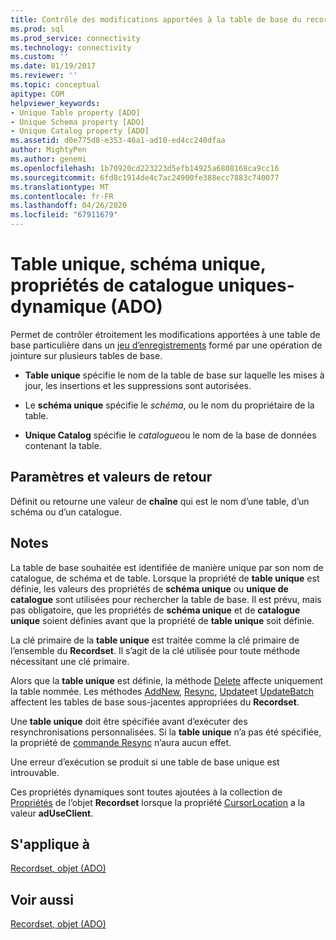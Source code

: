 ```yaml
---
title: Contrôle des modifications apportées à la table de base du recordset (ADO) | Microsoft Docs
ms.prod: sql
ms.prod_service: connectivity
ms.technology: connectivity
ms.custom: ''
ms.date: 01/19/2017
ms.reviewer: ''
ms.topic: conceptual
apitype: COM
helpviewer_keywords:
- Unique Table property [ADO]
- Unique Schema property [ADO]
- Unique Catalog property [ADO]
ms.assetid: d0e775d8-e353-46a1-ad10-ed4cc240dfaa
author: MightyPen
ms.author: genemi
ms.openlocfilehash: 1b70920cd223223d5efb14925a6808168ca9cc16
ms.sourcegitcommit: 6fd8c1914de4c7ac24900fe388ecc7883c740077
ms.translationtype: MT
ms.contentlocale: fr-FR
ms.lasthandoff: 04/26/2020
ms.locfileid: "67911679"
---
```

# <a name="unique-table-unique-schema-unique-catalog-properties-dynamic-ado"></a>Table unique, schéma unique, propriétés de catalogue uniques-dynamique (ADO)
Permet de contrôler étroitement les modifications apportées à une table de base particulière dans un [jeu d’enregistrements](../../../ado/reference/ado-api/recordset-object-ado.md) formé par une opération de jointure sur plusieurs tables de base.  
  
-   **Table unique** spécifie le nom de la table de base sur laquelle les mises à jour, les insertions et les suppressions sont autorisées.  
  
-   Le **schéma unique** spécifie le *schéma*, ou le nom du propriétaire de la table.  
  
-   **Unique Catalog** spécifie le *catalogue*ou le nom de la base de données contenant la table.  
  
## <a name="settings-and-return-values"></a>Paramètres et valeurs de retour  
 Définit ou retourne une valeur de **chaîne** qui est le nom d’une table, d’un schéma ou d’un catalogue.  
  
## <a name="remarks"></a>Notes  
 La table de base souhaitée est identifiée de manière unique par son nom de catalogue, de schéma et de table. Lorsque la propriété de **table unique** est définie, les valeurs des propriétés de **schéma unique** ou **unique de catalogue** sont utilisées pour rechercher la table de base. Il est prévu, mais pas obligatoire, que les propriétés de **schéma unique** et de **catalogue unique** soient définies avant que la propriété de **table unique** soit définie.  
  
 La clé primaire de la **table unique** est traitée comme la clé primaire de l’ensemble du **Recordset**. Il s’agit de la clé utilisée pour toute méthode nécessitant une clé primaire.  
  
 Alors que la **table unique** est définie, la méthode [Delete](../../../ado/reference/ado-api/delete-method-ado-recordset.md) affecte uniquement la table nommée. Les méthodes [AddNew](../../../ado/reference/ado-api/addnew-method-ado.md), [Resync](../../../ado/reference/ado-api/resync-method.md), [Update](../../../ado/reference/ado-api/update-method.md)et [UpdateBatch](../../../ado/reference/ado-api/updatebatch-method.md) affectent les tables de base sous-jacentes appropriées du **Recordset**.  
  
 Une **table unique** doit être spécifiée avant d’exécuter des resynchronisations personnalisées. Si la **table unique** n’a pas été spécifiée, la propriété de [commande Resync](../../../ado/reference/ado-api/resync-command-property-dynamic-ado.md) n’aura aucun effet.  
  
 Une erreur d’exécution se produit si une table de base unique est introuvable.  
  
 Ces propriétés dynamiques sont toutes ajoutées à la collection de [Propriétés](../../../ado/reference/ado-api/properties-collection-ado.md) de l’objet **Recordset** lorsque la propriété [CursorLocation](../../../ado/reference/ado-api/cursorlocation-property-ado.md) a la valeur **adUseClient**.  
  
## <a name="applies-to"></a>S'applique à  
 [Recordset, objet (ADO)](../../../ado/reference/ado-api/recordset-object-ado.md)  
  
## <a name="see-also"></a>Voir aussi  
 [Recordset, objet (ADO)](../../../ado/reference/ado-api/recordset-object-ado.md)
